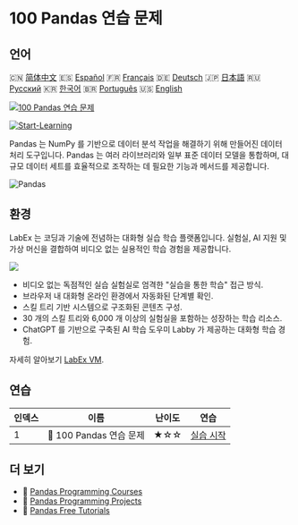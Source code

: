 # 100 Pandas 연습 문제

## 언어

🇨🇳 [简体中文](README_zh.md) 🇪🇸 [Español](README_es.md) 🇫🇷 [Français](README_fr.md) 🇩🇪 [Deutsch](README_de.md) 🇯🇵 [日本語](README_ja.md) 🇷🇺 [Русский](README_ru.md) 🇰🇷 [한국어](README_ko.md) 🇧🇷 [Português](README_pt.md) 🇺🇸 [English](README.md) 

[![100 Pandas 연습 문제](https://cover-creator.labex.io/100-pandas-exercises.png?lang=ko)](https://labex.io/ko/courses/100-pandas-exercises)

[![Start-Learning](https://img.shields.io/badge/Start-Learning-whitesmoke?style=for-the-badge)](https://labex.io/ko/courses/100-pandas-exercises)

Pandas 는 NumPy 를 기반으로 데이터 분석 작업을 해결하기 위해 만들어진 데이터 처리 도구입니다. Pandas 는 여러 라이브러리와 일부 표준 데이터 모델을 통합하며, 대규모 데이터 세트를 효율적으로 조작하는 데 필요한 기능과 메서드를 제공합니다.

![Pandas](https://img.shields.io/badge/Pandas-whitesmoke?style=for-the-badge&logo=pandas)


## 환경

LabEx 는 코딩과 기술에 전념하는 대화형 실습 학습 플랫폼입니다. 실험실, AI 지원 및 가상 머신을 결합하여 비디오 없는 실용적인 학습 경험을 제공합니다.

![](https://tutorial-screenshot.getvm.io/images/vm-1725247253.png)

- 비디오 없는 독점적인 실습 실험실로 엄격한 "실습을 통한 학습" 접근 방식.
- 브라우저 내 대화형 온라인 환경에서 자동화된 단계별 확인.
- 스킬 트리 기반 시스템으로 구조화된 콘텐츠 구성.
- 30 개의 스킬 트리와 6,000 개 이상의 실험실을 포함하는 성장하는 학습 리소스.
- ChatGPT 를 기반으로 구축된 AI 학습 도우미 Labby 가 제공하는 대화형 학습 경험.

자세히 알아보기 [LabEx VM](https://support.labex.io/using-labex/virtual-machine).

## 연습

|   인덱스 | 이름                    | 난이도   | 연습                                                                                        |
|----------|-------------------------|----------|---------------------------------------------------------------------------------------------|
|        1 | 📖 100 Pandas 연습 문제 | ★☆☆      | <a target='_blank' href='https://labex.io/ko/labs/100-pandas-exercises-20747'>실습 시작</a> |

## 더 보기

- 🔗 [Pandas Programming Courses](https://github.com/labex-labs/awesome-programming-courses)
- 🔗 [Pandas Programming Projects](https://github.com/labex-labs/awesome-programming-projects)
- 🔗 [Pandas Free Tutorials](https://github.com/labex-labs/pandas-free-tutorials)

